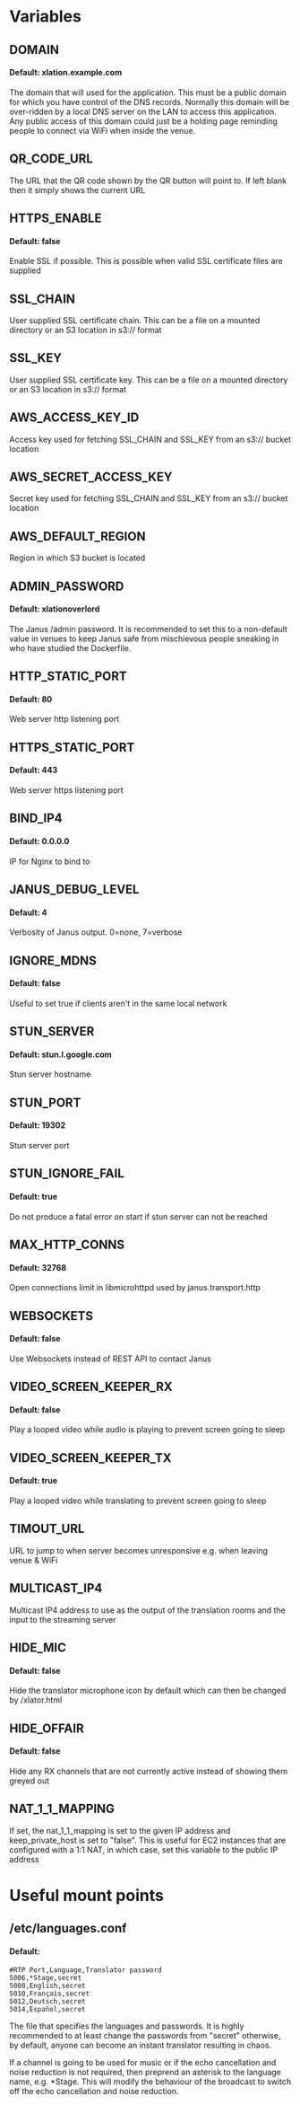 # Variables

## DOMAIN
#### Default: xlation.example.com
The domain that will used for the application. This must be a public domain for which you have control of the DNS records. Normally this domain will be over-ridden by a local DNS server on the LAN to access this application. Any public access of this domain could just be a holding page reminding people to connect via WiFi when inside the venue.

## QR_CODE_URL
The URL that the QR code shown by the QR button will point to. If left blank then it simply shows the current URL

## HTTPS_ENABLE
#### Default: false
Enable SSL if possible. This is possible when valid SSL certificate files are supplied

## SSL_CHAIN
User supplied SSL certificate chain. This can be a file on a mounted directory or an S3 location in s3:// format

## SSL_KEY
User supplied SSL certificate key. This can be a file on a mounted directory or an S3 location in s3:// format

## AWS_ACCESS_KEY_ID
Access key used for fetching SSL_CHAIN and SSL_KEY from an s3:// bucket location

## AWS_SECRET_ACCESS_KEY
Secret key used for fetching SSL_CHAIN and SSL_KEY from an s3:// bucket location

## AWS_DEFAULT_REGION
Region in which S3 bucket is located

## ADMIN_PASSWORD
#### Default: xlationoverlord
The Janus /admin password. It is recommended to set this to a non-default value in venues to keep Janus safe from mischievous people sneaking in who have studied the Dockerfile.

## HTTP_STATIC_PORT
#### Default: 80
Web server http listening port

## HTTPS_STATIC_PORT
#### Default: 443
Web server https listening port

## BIND_IP4
#### Default: 0.0.0.0
IP for Nginx to bind to

## JANUS_DEBUG_LEVEL
#### Default: 4
Verbosity of Janus output. 0=none, 7=verbose

## IGNORE_MDNS
#### Default: false
Useful to set true if clients aren't in the same local network

## STUN_SERVER
#### Default: stun.l.google.com
Stun server hostname

## STUN_PORT
#### Default: 19302
Stun server port

## STUN_IGNORE_FAIL
#### Default: true
Do not produce a fatal error on start if stun server can not be reached

## MAX_HTTP_CONNS
#### Default: 32768
Open connections limit in libmicrohttpd used by janus.transport.http

## WEBSOCKETS
#### Default: false
Use Websockets instead of REST API to contact Janus

## VIDEO_SCREEN_KEEPER_RX
#### Default: false
Play a looped video while audio is playing to prevent screen going to sleep

## VIDEO_SCREEN_KEEPER_TX
#### Default: true
Play a looped video while translating to prevent screen going to sleep

## TIMOUT_URL
URL to jump to when server becomes unresponsive e.g. when leaving venue & WiFi

## MULTICAST_IP4
Multicast IP4 address to use as the output of the translation rooms and the input to the streaming server

## HIDE_MIC
#### Default: false
Hide the translator microphone icon by default which can then be changed by /xlator.html

## HIDE_OFFAIR
#### Default: false
Hide any RX channels that are not currently active instead of showing them greyed out

## NAT_1_1_MAPPING
If set, the nat_1_1_mapping is set to the given IP address and keep_private_host is set to "false". This is useful for EC2 instances that are configured with a 1:1 NAT, in which case, set this variable to the public IP address

# Useful mount points
## /etc/languages.conf
#### Default:  
```
#RTP Port,Language,Translator password
5006,*Stage,secret
5008,English,secret
5010,Français,secret
5012,Deutsch,secret
5014,Español,secret
```

The file that specifies the languages and passwords. It is highly recommended to at least change the passwords from "secret" otherwise, by default, anyone can become an instant translator resulting in chaos.

If a channel is going to be used for music or if the echo cancellation and noise reduction is not required, then preprend an asterisk to the language name, e.g. *Stage. This will modify the behaviour of the broadcast to switch off the echo cancellation and noise reduction.

